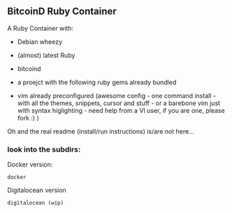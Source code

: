 ## BitcoinD Ruby Container

A Ruby Container with:

- Debian wheezy
- (almost) latest Ruby
- bitcoind
- a proejct with the following ruby gems already bundled

- vim already preconfigured (awesome config - one command install - with all the themes, snippets, cursor and stuff - or a barebone vim just with syntax higlighting - need help from a VI user, if you are one, please fork :) )


Oh and the real readme (install/run instructions) is/are not here...

### look into the subdirs:


Docker version:

    docker

Digitalocean version

    digitalocean (wip)
